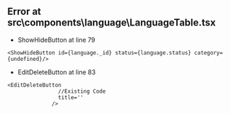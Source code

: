 ## Error at src\components\language\LanguageTable.tsx

- ShowHideButton at line 79
```
<ShowHideButton id={language._id} status={language.status} category={undefined}/>
```

- EditDeleteButton at line 83
```
<EditDeleteButton
                //Existing Code
                title=''
              />
```
